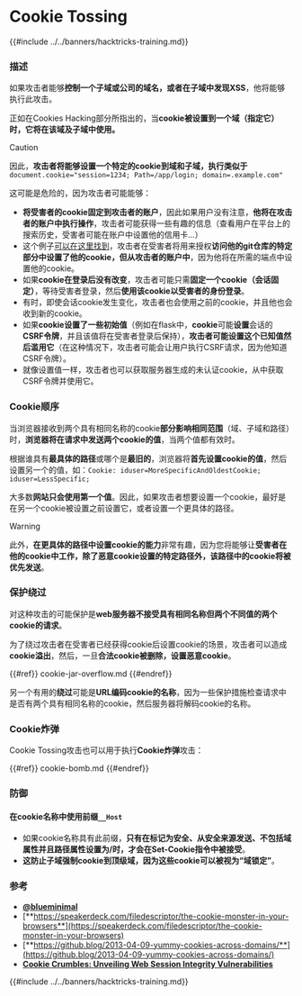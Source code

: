 # Cookie Tossing

{{#include ../../banners/hacktricks-training.md}}

### 描述

如果攻击者能够**控制一个子域或公司的域名，或者在子域中发现XSS**，他将能够执行此攻击。

正如在Cookies Hacking部分所指出的，当**cookie被设置到一个域（指定它）时，它将在该域及子域中使用。**

> [!CAUTION]
> 因此，**攻击者将能够设置一个特定的cookie到域和子域，执行类似于** `document.cookie="session=1234; Path=/app/login; domain=.example.com"`

这可能是危险的，因为攻击者可能能够：

- **将受害者的cookie固定到攻击者的账户**，因此如果用户没有注意，**他将在攻击者的账户中执行操作**，攻击者可能获得一些有趣的信息（查看用户在平台上的搜索历史，受害者可能在账户中设置他的信用卡...）
- 这个例子[可以在这里找到](https://snyk.io/articles/hijacking-oauth-flows-via-cookie-tossing/)，攻击者在受害者将用来授权**访问他的git仓库的特定部分中设置了他的cookie，但从攻击者的账户中**，因为他将在所需的端点中设置他的cookie。
- 如果**cookie在登录后没有改变**，攻击者可能只需**固定一个cookie（会话固定）**，等待受害者登录，然后**使用该cookie以受害者的身份登录**。
- 有时，即使会话cookie发生变化，攻击者也会使用之前的cookie，并且他也会收到新的cookie。
- 如果**cookie设置了一些初始值**（例如在flask中，**cookie**可能**设置**会话的**CSRF令牌**，并且该值将在受害者登录后保持），**攻击者可能设置这个已知值然后滥用它**（在这种情况下，攻击者可能会让用户执行CSRF请求，因为他知道CSRF令牌）。
- 就像设置值一样，攻击者也可以获取服务器生成的未认证cookie，从中获取CSRF令牌并使用它。

### Cookie顺序

当浏览器接收到两个具有相同名称的cookie**部分影响相同范围**（域、子域和路径）时，**浏览器将在请求中发送两个cookie的值**，当两个值都有效时。

根据谁具有**最具体的路径**或哪个是**最旧的**，浏览器将**首先设置cookie的值**，然后设置另一个的值，如：`Cookie: iduser=MoreSpecificAndOldestCookie; iduser=LessSpecific;`

大多数**网站只会使用第一个值**。因此，如果攻击者想要设置一个cookie，最好是在另一个cookie被设置之前设置它，或者设置一个更具体的路径。

> [!WARNING]
> 此外，**在更具体的路径中设置cookie的能力**非常有趣，因为您将能够让**受害者在他的cookie中工作，除了恶意cookie设置的特定路径外，该路径中的cookie将被优先发送**。

### 保护绕过

对这种攻击的可能保护是**web服务器不接受具有相同名称但两个不同值的两个cookie的请求**。

为了绕过攻击者在受害者已经获得cookie后设置cookie的场景，攻击者可以造成**cookie溢出**，然后，一旦**合法cookie被删除，设置恶意cookie**。

{{#ref}}
cookie-jar-overflow.md
{{#endref}}

另一个有用的**绕过**可能是**URL编码cookie的名称**，因为一些保护措施检查请求中是否有两个具有相同名称的cookie，然后服务器将解码cookie的名称。

### Cookie炸弹

Cookie Tossing攻击也可以用于执行**Cookie炸弹**攻击：

{{#ref}}
cookie-bomb.md
{{#endref}}

### 防御

#### **在cookie名称中使用前缀`__Host`**

- 如果cookie名称具有此前缀，**只有在标记为安全、从安全来源发送、不包括域属性并且路径属性设置为/**时，才**会在Set-Cookie指令中被接受**。
- **这防止子域强制cookie到顶级域，因为这些cookie可以被视为“域锁定”**。

### 参考

- [**@blueminimal**](https://twitter.com/blueminimal)
- [**https://speakerdeck.com/filedescriptor/the-cookie-monster-in-your-browsers**](https://speakerdeck.com/filedescriptor/the-cookie-monster-in-your-browsers)
- [**https://github.blog/2013-04-09-yummy-cookies-across-domains/**](https://github.blog/2013-04-09-yummy-cookies-across-domains/)
- [**Cookie Crumbles: Unveiling Web Session Integrity Vulnerabilities**](https://www.youtube.com/watch?v=F_wAzF4a7Xg)

{{#include ../../banners/hacktricks-training.md}}
